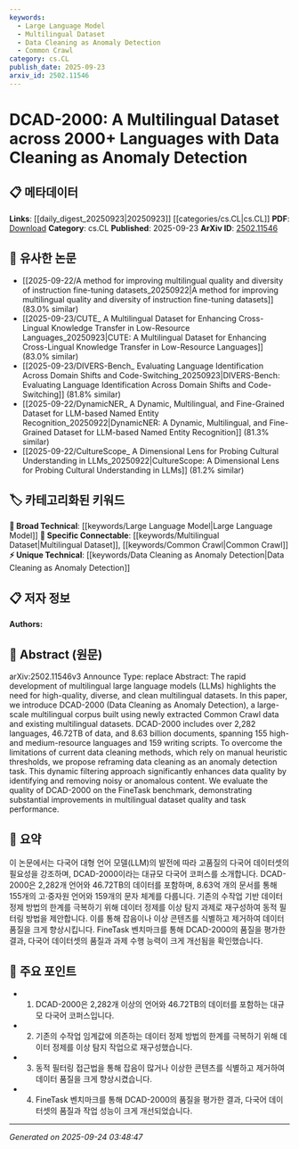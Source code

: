 ```yaml
---
keywords:
  - Large Language Model
  - Multilingual Dataset
  - Data Cleaning as Anomaly Detection
  - Common Crawl
category: cs.CL
publish_date: 2025-09-23
arxiv_id: 2502.11546
---
```


<!-- KEYWORD_LINKING_METADATA:
{
  "processed_timestamp": "2025-09-24T03:48:47.976635",
  "vocabulary_version": "1.0",
  "selected_keywords": [
    "Large Language Model",
    "Multilingual Dataset",
    "Data Cleaning as Anomaly Detection",
    "Common Crawl"
  ],
  "rejected_keywords": [],
  "similarity_scores": {
    "Large Language Model": 0.85,
    "Multilingual Dataset": 0.88,
    "Data Cleaning as Anomaly Detection": 0.82,
    "Common Crawl": 0.8
  },
  "extraction_method": "AI_prompt_based",
  "budget_applied": true,
  "candidates_json": {
    "candidates": [
      {
        "surface": "Large Language Models",
        "canonical": "Large Language Model",
        "aliases": [
          "LLMs"
        ],
        "category": "broad_technical",
        "rationale": "Large Language Models are central to the paper's focus on multilingual datasets and are a key concept in NLP.",
        "novelty_score": 0.45,
        "connectivity_score": 0.9,
        "specificity_score": 0.7,
        "link_intent_score": 0.85
      },
      {
        "surface": "Multilingual Datasets",
        "canonical": "Multilingual Dataset",
        "aliases": [
          "Multilingual Corpora"
        ],
        "category": "specific_connectable",
        "rationale": "The paper introduces a new multilingual dataset, which is crucial for linking multilingual research.",
        "novelty_score": 0.75,
        "connectivity_score": 0.8,
        "specificity_score": 0.85,
        "link_intent_score": 0.88
      },
      {
        "surface": "Data Cleaning as Anomaly Detection",
        "canonical": "Data Cleaning as Anomaly Detection",
        "aliases": [
          "DCAD"
        ],
        "category": "unique_technical",
        "rationale": "This novel approach to data cleaning is a unique contribution of the paper and offers new linking opportunities.",
        "novelty_score": 0.8,
        "connectivity_score": 0.7,
        "specificity_score": 0.9,
        "link_intent_score": 0.82
      },
      {
        "surface": "Common Crawl Data",
        "canonical": "Common Crawl",
        "aliases": [
          "Common Crawl Dataset"
        ],
        "category": "specific_connectable",
        "rationale": "Common Crawl is a widely used dataset in NLP, making it a strong candidate for linking.",
        "novelty_score": 0.6,
        "connectivity_score": 0.85,
        "specificity_score": 0.75,
        "link_intent_score": 0.8
      }
    ],
    "ban_list_suggestions": [
      "method",
      "performance",
      "task"
    ]
  },
  "decisions": [
    {
      "candidate_surface": "Large Language Models",
      "resolved_canonical": "Large Language Model",
      "decision": "linked",
      "scores": {
        "novelty": 0.45,
        "connectivity": 0.9,
        "specificity": 0.7,
        "link_intent": 0.85
      }
    },
    {
      "candidate_surface": "Multilingual Datasets",
      "resolved_canonical": "Multilingual Dataset",
      "decision": "linked",
      "scores": {
        "novelty": 0.75,
        "connectivity": 0.8,
        "specificity": 0.85,
        "link_intent": 0.88
      }
    },
    {
      "candidate_surface": "Data Cleaning as Anomaly Detection",
      "resolved_canonical": "Data Cleaning as Anomaly Detection",
      "decision": "linked",
      "scores": {
        "novelty": 0.8,
        "connectivity": 0.7,
        "specificity": 0.9,
        "link_intent": 0.82
      }
    },
    {
      "candidate_surface": "Common Crawl Data",
      "resolved_canonical": "Common Crawl",
      "decision": "linked",
      "scores": {
        "novelty": 0.6,
        "connectivity": 0.85,
        "specificity": 0.75,
        "link_intent": 0.8
      }
    }
  ]
}
-->

# DCAD-2000: A Multilingual Dataset across 2000+ Languages with Data Cleaning as Anomaly Detection

## 📋 메타데이터

**Links**: [[daily_digest_20250923|20250923]] [[categories/cs.CL|cs.CL]]
**PDF**: [Download](https://arxiv.org/pdf/2502.11546.pdf)
**Category**: cs.CL
**Published**: 2025-09-23
**ArXiv ID**: [2502.11546](https://arxiv.org/abs/2502.11546)

## 🔗 유사한 논문
- [[2025-09-22/A method for improving multilingual quality and diversity of instruction fine-tuning datasets_20250922|A method for improving multilingual quality and diversity of instruction fine-tuning datasets]] (83.0% similar)
- [[2025-09-23/CUTE_ A Multilingual Dataset for Enhancing Cross-Lingual Knowledge Transfer in Low-Resource Languages_20250923|CUTE: A Multilingual Dataset for Enhancing Cross-Lingual Knowledge Transfer in Low-Resource Languages]] (83.0% similar)
- [[2025-09-23/DIVERS-Bench_ Evaluating Language Identification Across Domain Shifts and Code-Switching_20250923|DIVERS-Bench: Evaluating Language Identification Across Domain Shifts and Code-Switching]] (81.8% similar)
- [[2025-09-22/DynamicNER_ A Dynamic, Multilingual, and Fine-Grained Dataset for LLM-based Named Entity Recognition_20250922|DynamicNER: A Dynamic, Multilingual, and Fine-Grained Dataset for LLM-based Named Entity Recognition]] (81.3% similar)
- [[2025-09-22/CultureScope_ A Dimensional Lens for Probing Cultural Understanding in LLMs_20250922|CultureScope: A Dimensional Lens for Probing Cultural Understanding in LLMs]] (81.2% similar)

## 🏷️ 카테고리화된 키워드
**🧠 Broad Technical**: [[keywords/Large Language Model|Large Language Model]]
**🔗 Specific Connectable**: [[keywords/Multilingual Dataset|Multilingual Dataset]], [[keywords/Common Crawl|Common Crawl]]
**⚡ Unique Technical**: [[keywords/Data Cleaning as Anomaly Detection|Data Cleaning as Anomaly Detection]]

## 📋 저자 정보

**Authors:** 

## 📄 Abstract (원문)

arXiv:2502.11546v3 Announce Type: replace 
Abstract: The rapid development of multilingual large language models (LLMs) highlights the need for high-quality, diverse, and clean multilingual datasets. In this paper, we introduce DCAD-2000 (Data Cleaning as Anomaly Detection), a large-scale multilingual corpus built using newly extracted Common Crawl data and existing multilingual datasets. DCAD-2000 includes over 2,282 languages, 46.72TB of data, and 8.63 billion documents, spanning 155 high- and medium-resource languages and 159 writing scripts. To overcome the limitations of current data cleaning methods, which rely on manual heuristic thresholds, we propose reframing data cleaning as an anomaly detection task. This dynamic filtering approach significantly enhances data quality by identifying and removing noisy or anomalous content. We evaluate the quality of DCAD-2000 on the FineTask benchmark, demonstrating substantial improvements in multilingual dataset quality and task performance.

## 📝 요약

이 논문에서는 다국어 대형 언어 모델(LLM)의 발전에 따라 고품질의 다국어 데이터셋의 필요성을 강조하며, DCAD-2000이라는 대규모 다국어 코퍼스를 소개합니다. DCAD-2000은 2,282개 언어와 46.72TB의 데이터를 포함하며, 8.63억 개의 문서를 통해 155개의 고·중자원 언어와 159개의 문자 체계를 다룹니다. 기존의 수작업 기반 데이터 정제 방법의 한계를 극복하기 위해 데이터 정제를 이상 탐지 과제로 재구성하여 동적 필터링 방법을 제안합니다. 이를 통해 잡음이나 이상 콘텐츠를 식별하고 제거하여 데이터 품질을 크게 향상시킵니다. FineTask 벤치마크를 통해 DCAD-2000의 품질을 평가한 결과, 다국어 데이터셋의 품질과 과제 수행 능력이 크게 개선됨을 확인했습니다.

## 🎯 주요 포인트

- 1. DCAD-2000은 2,282개 이상의 언어와 46.72TB의 데이터를 포함하는 대규모 다국어 코퍼스입니다.
- 2. 기존의 수작업 임계값에 의존하는 데이터 정제 방법의 한계를 극복하기 위해 데이터 정제를 이상 탐지 작업으로 재구성했습니다.
- 3. 동적 필터링 접근법을 통해 잡음이 많거나 이상한 콘텐츠를 식별하고 제거하여 데이터 품질을 크게 향상시켰습니다.
- 4. FineTask 벤치마크를 통해 DCAD-2000의 품질을 평가한 결과, 다국어 데이터셋의 품질과 작업 성능이 크게 개선되었습니다.


---

*Generated on 2025-09-24 03:48:47*